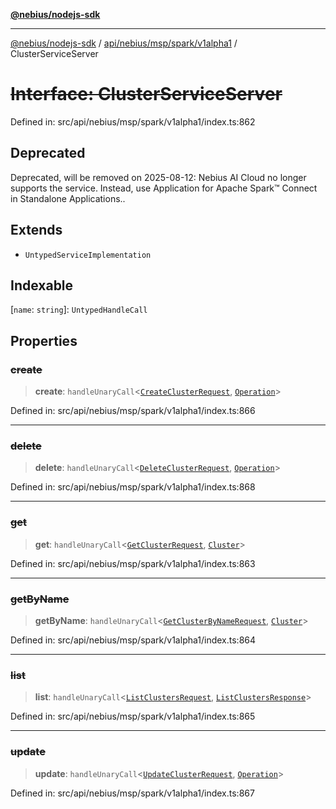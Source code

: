 [**@nebius/nodejs-sdk**](../../../../../../README.md)

***

[@nebius/nodejs-sdk](../../../../../../README.md) / [api/nebius/msp/spark/v1alpha1](../README.md) / ClusterServiceServer

# ~~Interface: ClusterServiceServer~~

Defined in: src/api/nebius/msp/spark/v1alpha1/index.ts:862

## Deprecated

Deprecated, will be removed on 2025-08-12: Nebius AI Cloud no longer supports the service. Instead, use Application for Apache Spark™ Connect in Standalone Applications..

## Extends

- `UntypedServiceImplementation`

## Indexable

\[`name`: `string`\]: `UntypedHandleCall`

## Properties

### ~~create~~

> **create**: `handleUnaryCall`\<[`CreateClusterRequest`](CreateClusterRequest.md), [`Operation`](../../../../common/v1/interfaces/Operation.md)\>

Defined in: src/api/nebius/msp/spark/v1alpha1/index.ts:866

***

### ~~delete~~

> **delete**: `handleUnaryCall`\<[`DeleteClusterRequest`](DeleteClusterRequest.md), [`Operation`](../../../../common/v1/interfaces/Operation.md)\>

Defined in: src/api/nebius/msp/spark/v1alpha1/index.ts:868

***

### ~~get~~

> **get**: `handleUnaryCall`\<[`GetClusterRequest`](GetClusterRequest.md), [`Cluster`](Cluster.md)\>

Defined in: src/api/nebius/msp/spark/v1alpha1/index.ts:863

***

### ~~getByName~~

> **getByName**: `handleUnaryCall`\<[`GetClusterByNameRequest`](GetClusterByNameRequest.md), [`Cluster`](Cluster.md)\>

Defined in: src/api/nebius/msp/spark/v1alpha1/index.ts:864

***

### ~~list~~

> **list**: `handleUnaryCall`\<[`ListClustersRequest`](ListClustersRequest.md), [`ListClustersResponse`](ListClustersResponse.md)\>

Defined in: src/api/nebius/msp/spark/v1alpha1/index.ts:865

***

### ~~update~~

> **update**: `handleUnaryCall`\<[`UpdateClusterRequest`](UpdateClusterRequest.md), [`Operation`](../../../../common/v1/interfaces/Operation.md)\>

Defined in: src/api/nebius/msp/spark/v1alpha1/index.ts:867
